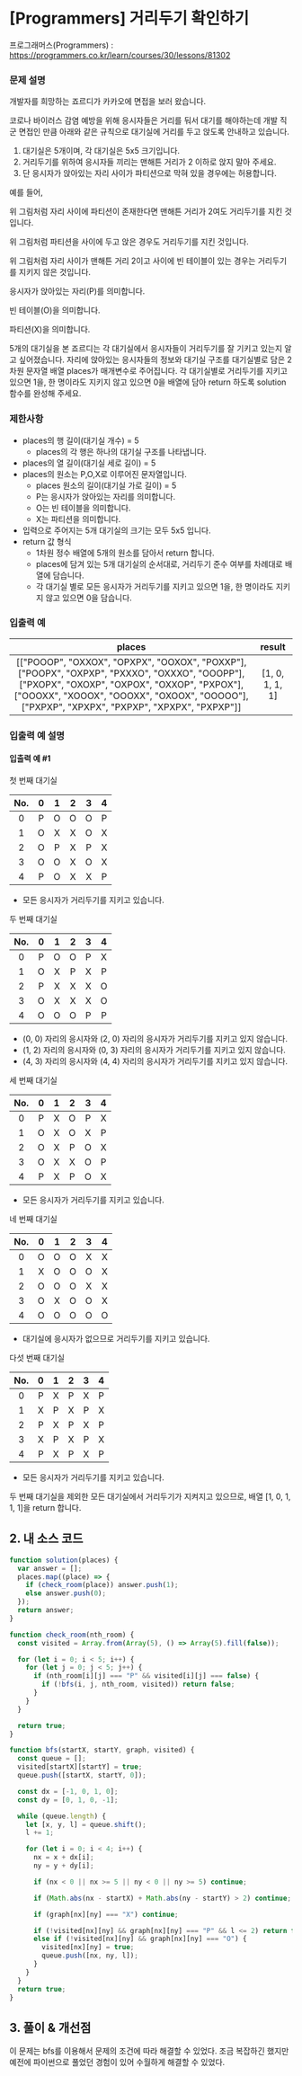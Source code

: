 # [Programmers] 거리두기 확인하기

프로그래머스(Programmers) : https://programmers.co.kr/learn/courses/30/lessons/81302

### 문제 설명

개발자를 희망하는 죠르디가 카카오에 면접을 보러 왔습니다.

코로나 바이러스 감염 예방을 위해 응시자들은 거리를 둬서 대기를 해야하는데 개발 직군 면접인 만큼
아래와 같은 규칙으로 대기실에 거리를 두고 앉도록 안내하고 있습니다.

1. 대기실은 5개이며, 각 대기실은 5x5 크기입니다.
2. 거리두기를 위하여 응시자들 끼리는 맨해튼 거리가 2 이하로 앉지 말아 주세요.
3. 단 응시자가 앉아있는 자리 사이가 파티션으로 막혀 있을 경우에는 허용합니다.

예를 들어,

위 그림처럼 자리 사이에 파티션이 존재한다면 맨해튼 거리가 2여도 거리두기를 지킨 것입니다.

위 그림처럼 파티션을 사이에 두고 앉은 경우도 거리두기를 지킨 것입니다.

위 그림처럼 자리 사이가 맨해튼 거리 2이고 사이에 빈 테이블이 있는 경우는 거리두기를 지키지 않은 것입니다.

응시자가 앉아있는 자리(P)를 의미합니다.

빈 테이블(O)을 의미합니다.

파티션(X)을 의미합니다.

5개의 대기실을 본 죠르디는 각 대기실에서 응시자들이 거리두기를 잘 기키고 있는지 알고 싶어졌습니다. 자리에 앉아있는 응시자들의 정보와 대기실 구조를 대기실별로 담은 2차원 문자열 배열 places가 매개변수로 주어집니다. 각 대기실별로 거리두기를 지키고 있으면 1을, 한 명이라도 지키지 않고 있으면 0을 배열에 담아 return 하도록 solution 함수를 완성해 주세요.

### 제한사항

- places의 행 길이(대기실 개수) = 5
  - places의 각 행은 하나의 대기실 구조를 나타냅니다.
- places의 열 길이(대기실 세로 길이) = 5
- places의 원소는 P,O,X로 이루어진 문자열입니다.
  - places 원소의 길이(대기실 가로 길이) = 5
  - P는 응시자가 앉아있는 자리를 의미합니다.
  - O는 빈 테이블을 의미합니다.
  - X는 파티션을 의미합니다.
- 입력으로 주어지는 5개 대기실의 크기는 모두 5x5 입니다.
- return 값 형식
  - 1차원 정수 배열에 5개의 원소를 담아서 return 합니다.
  - places에 담겨 있는 5개 대기실의 순서대로, 거리두기 준수 여부를 차례대로 배열에 담습니다.
  - 각 대기실 별로 모든 응시자가 거리두기를 지키고 있으면 1을, 한 명이라도 지키지 않고 있으면 0을 담습니다.

### 입출력 예

|                                                                                                                   places                                                                                                                    |     result      |
| :-----------------------------------------------------------------------------------------------------------------------------------------------------------------------------------------------------------------------------------------: | :-------------: |
| [["POOOP", "OXXOX", "OPXPX", "OOXOX", "POXXP"], ["POOPX", "OXPXP", "PXXXO", "OXXXO", "OOOPP"], ["PXOPX", "OXOXP", "OXPOX", "OXXOP", "PXPOX"], ["OOOXX", "XOOOX", "OOOXX", "OXOOX", "OOOOO"], ["PXPXP", "XPXPX", "PXPXP", "XPXPX", "PXPXP"]] | [1, 0, 1, 1, 1] |

### 입출력 예 설명

#### 입출력 예 #1

첫 번째 대기실

| No. |  0  |  1  |  2  |  3  |  4  |
| :-: | :-: | :-: | :-: | :-: | :-: |
|  0  |  P  |  O  |  O  |  O  |  P  |
|  1  |  O  |  X  |  X  |  O  |  X  |
|  2  |  O  |  P  |  X  |  P  |  X  |
|  3  |  O  |  O  |  X  |  O  |  X  |
|  4  |  P  |  O  |  X  |  X  |  P  |

- 모든 응시자가 거리두기를 지키고 있습니다.

두 번째 대기실

| No. |  0  |  1  |  2  |  3  |  4  |
| :-: | :-: | :-: | :-: | :-: | :-: |
|  0  |  P  |  O  |  O  |  P  |  X  |
|  1  |  O  |  X  |  P  |  X  |  P  |
|  2  |  P  |  X  |  X  |  X  |  O  |
|  3  |  O  |  X  |  X  |  X  |  O  |
|  4  |  O  |  O  |  O  |  P  |  P  |

- (0, 0) 자리의 응시자와 (2, 0) 자리의 응시자가 거리두기를 지키고 있지 않습니다.
- (1, 2) 자리의 응시자와 (0, 3) 자리의 응시자가 거리두기를 지키고 있지 않습니다.
- (4, 3) 자리의 응시자와 (4, 4) 자리의 응시자가 거리두기를 지키고 있지 않습니다.

세 번째 대기실

| No. |  0  |  1  |  2  |  3  |  4  |
| :-: | :-: | :-: | :-: | :-: | :-: |
|  0  |  P  |  X  |  O  |  P  |  X  |
|  1  |  O  |  X  |  O  |  X  |  P  |
|  2  |  O  |  X  |  P  |  O  |  X  |
|  3  |  O  |  X  |  X  |  O  |  P  |
|  4  |  P  |  X  |  P  |  O  |  X  |

- 모든 응시자가 거리두기를 지키고 있습니다.

네 번째 대기실

| No. |  0  |  1  |  2  |  3  |  4  |
| :-: | :-: | :-: | :-: | :-: | :-: |
|  0  |  O  |  O  |  O  |  X  |  X  |
|  1  |  X  |  O  |  O  |  O  |  X  |
|  2  |  O  |  O  |  O  |  X  |  X  |
|  3  |  O  |  X  |  O  |  O  |  X  |
|  4  |  O  |  O  |  O  |  O  |  O  |

- 대기실에 응시자가 없으므로 거리두기를 지키고 있습니다.

다섯 번째 대기실

| No. |  0  |  1  |  2  |  3  |  4  |
| :-: | :-: | :-: | :-: | :-: | :-: |
|  0  |  P  |  X  |  P  |  X  |  P  |
|  1  |  X  |  P  |  X  |  P  |  X  |
|  2  |  P  |  X  |  P  |  X  |  P  |
|  3  |  X  |  P  |  X  |  P  |  X  |
|  4  |  P  |  X  |  P  |  X  |  P  |

- 모든 응시자가 거리두기를 지키고 있습니다.

두 번째 대기실을 제외한 모든 대기실에서 거리두기가 지켜지고 있으므로, 배열 [1, 0, 1, 1, 1]을 return 합니다.

## 2. 내 소스 코드

```javascript
function solution(places) {
  var answer = [];
  places.map((place) => {
    if (check_room(place)) answer.push(1);
    else answer.push(0);
  });
  return answer;
}

function check_room(nth_room) {
  const visited = Array.from(Array(5), () => Array(5).fill(false));

  for (let i = 0; i < 5; i++) {
    for (let j = 0; j < 5; j++) {
      if (nth_room[i][j] === "P" && visited[i][j] === false) {
        if (!bfs(i, j, nth_room, visited)) return false;
      }
    }
  }

  return true;
}

function bfs(startX, startY, graph, visited) {
  const queue = [];
  visited[startX][startY] = true;
  queue.push([startX, startY, 0]);

  const dx = [-1, 0, 1, 0];
  const dy = [0, 1, 0, -1];

  while (queue.length) {
    let [x, y, l] = queue.shift();
    l += 1;

    for (let i = 0; i < 4; i++) {
      nx = x + dx[i];
      ny = y + dy[i];

      if (nx < 0 || nx >= 5 || ny < 0 || ny >= 5) continue;

      if (Math.abs(nx - startX) + Math.abs(ny - startY) > 2) continue;

      if (graph[nx][ny] === "X") continue;

      if (!visited[nx][ny] && graph[nx][ny] === "P" && l <= 2) return false;
      else if (!visited[nx][ny] && graph[nx][ny] === "O") {
        visited[nx][ny] = true;
        queue.push([nx, ny, l]);
      }
    }
  }
  return true;
}
```

## 3. 풀이 & 개선점

이 문제는 bfs를 이용해서 문제의 조건에 따라 해결할 수 있었다. 조금 복잡하긴 했지만 예전에 파이썬으로 풀었던 경험이 있어 수월하게 해결할 수 있었다.
